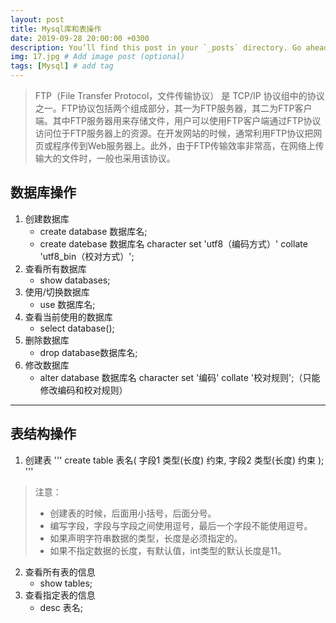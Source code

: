 ```yaml
---
layout: post
title: Mysql库和表操作
date: 2019-09-28 20:00:00 +0300
description: You’ll find this post in your `_posts` directory. Go ahead and edit it and re-build the site to see your changes. # Add post description (optional)
img: 17.jpg # Add image post (optional)
tags: [Mysql] # add tag
---
```


>FTP（File Transfer Protocol，文件传输协议） 是 TCP/IP 协议组中的协议之一。FTP协议包括两个组成部分，其一为FTP服务器，其二为FTP客户端。其中FTP服务器用来存储文件，用户可以使用FTP客户端通过FTP协议访问位于FTP服务器上的资源。在开发网站的时候，通常利用FTP协议把网页或程序传到Web服务器上。此外，由于FTP传输效率非常高，在网络上传输大的文件时，一般也采用该协议。

## 数据库操作

1. 创建数据库
	* create database 数据库名;
	* create datebase 数据库名 character set 'utf8（编码方式）' collate 'utf8_bin（校对方式）';
2. 查看所有数据库
	* show databases;
3. 使用/切换数据库
	* use 数据库名;
4. 查看当前使用的数据库
	* select database();
5. 删除数据库
	* drop database数据库名;
6. 修改数据库
	* alter database 数据库名 character set '编码' collate '校对规则';（只能修改编码和校对规则）
***

## 表结构操作

1. 创建表
'''
	create table 表名(
		字段1 类型(长度) 约束,
		字段2 类型(长度) 约束
	);
'''
>注意：
>	* 创建表的时候，后面用小括号，后面分号。
>	* 编写字段，字段与字段之间使用逗号，最后一个字段不能使用逗号。
>	* 如果声明字符串数据的类型，长度是必须指定的。
>	* 如果不指定数据的长度，有默认值，int类型的默认长度是11。
2. 查看所有表的信息
	* show tables;
3. 查看指定表的信息
	* desc 表名;
